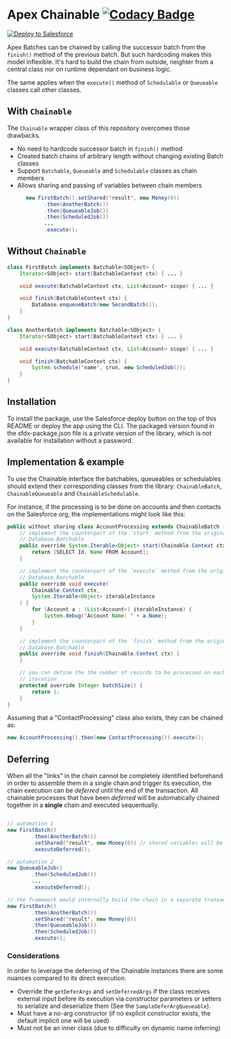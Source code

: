 # Apex Chainable [![Codacy Badge](https://app.codacy.com/project/badge/Grade/7024ec2e01c24c03a323e565e029a5a6)](https://www.codacy.com/gh/rsoesemann/apex-chainable/dashboard?utm_source=github.com&amp;utm_medium=referral&amp;utm_content=rsoesemann/apex-chainable&amp;utm_campaign=Badge_Grade)

<a href="https://githubsfdeploy.herokuapp.com?owner=rsoesemann&repo=apex-chainable-batch">
  <img alt="Deploy to Salesforce"
       src="https://raw.githubusercontent.com/afawcett/githubsfdeploy/master/src/main/webapp/resources/img/deploy.png">
</a>

Apex Batches can be chained by calling the successor batch from the `finish()` method of the previous batch.
But such hardcoding makes this model inflexible. It's hard to build the chain from outside, neighter from a central class
nor on runtime dependant on business logic.

The same applies when the `execute()` method of `Schedulable` or `Queueable` classes call other classes.

## With `Chainable`

The `Chainable` wrapper class of this repository overcomes those drawbacks.

 - No need to hardcode successor batch in `finish()` method
 - Created batch chains of arbitrary length without changing existing Batch classes
 - Support `Batchable`, `Queueable` and `Schedulable` classes as chain members
 - Allows sharing and passing of variables between chain members

```java
      new FirstBatch().setShared('result', new Money(0))
            .then(AnotherBatch())
            .then(QueueableJob())
            .then(ScheduledJob())
            ...
            .execute();
```

## Without `Chainable`

```java
class FirstBatch implements Batchable<SObject> {
    Iterator<SObject> start(BatchableContext ctx) { ... }

    void execute(BatchableContext ctx, List<Account> scope) { ... }

    void finish(BatchableContext ctx) {
        Database.enqueueBatch(new SecondBatch());
    }
}
```

```java
class AnotherBatch implements Batchable<SObject> {
    Iterator<SObject> start(BatchableContext ctx) { ... }

    void execute(BatchableContext ctx, List<Account> scope) { ... }

    void finish(BatchableContext ctx) {
        System.schedule('name', cron, new ScheduledJob());
    }
}
```

## Installation

To install the package, use the Salesforce deploy button on the top of this README or deploy the app using the CLI. The packaged version found in the sfdx-package.json file is a private version of the library, which is not available for installation without a password.

## Implementation & example

To use the Chainable interface the batchables, queueables or schedulables should extend their corresponding classes from the library: `ChainableBatch`, `ChainableQueueable` and `ChainableSchedulable`.

For instance, if the processing is to be done on accounts and then contacts on the Salesforce org, the implementations might look like this:

```java
public without sharing class AccountProcessing extends ChainableBatch {
    // implement the counterpart of the `start` method from the original
    // Database.Batchable
    public override System.Iterable<Object> start(Chainable.Context ctx) {
        return [SELECT Id, Name FROM Account];
    }

    // implement the counterpart of the `execute` method from the original
    // Database.Batchable
    public override void execute(
        Chainable.Context ctx,
        System.Iterable<Object> iterableInstance
    ) {
        for (Account a : (List<Account>) iterableInstance) {
            System.debug('Account Name: ' + a.Name);
        }
    }

    // implement the counterpart of the `finish` method from the original
    // Database.Batchable
    public override void finish(Chainable.Context ctx) {
    }

    // you can define the the number of records to be processed on each
    // iteration
    protected override Integer batchSize() {
        return 1;
    }
}
```

Assuming that a "ContactProcessing" class also exists, they can be chained as:

```java
new AccountProcessing().then(new ContactProcessing()).execute();
```

## Deferring

When all the "links" in the chain cannot be completely identified beforehand in order to assemble them in a single chain and trigger its execution, the chain execution can be *deferred* until the end of the transaction. All chainable processes that have been *deferred* will be automatically chained together in a **single** chain and executed sequentually.

```java

// automation 1
new FirstBatch()
        .then(AnotherBatch())
        .setShared('result', new Money(0)) // shared variables will be available across other following deferred chainables
        .executeDeferred();

// automation 2
new QueueableJob()
        .then(ScheduledJob())
        ...
        .executeDeferred();

// the framework would internally build the chain in a separate transaction with a definition like this
new FirstBatch()
        .then(AnotherBatch())
        .setShared('result', new Money(0))
        .then(QueueableJob())
        .then(ScheduledJob())
        .execute();

```

### Considerations

In order to leverage the deferring of the Chainable instances there are some nuances compared to its direct execution.

* Override the `getDeferArgs` and `setDeferredArgs` if the class receives external input before its execution via constructor parameters or setters to serialize and deserialize them (See the `SampleDeferArgQueueable`).
* Must have a no-arg constructor (if no explicit constructor exists, the default implicit one will be used)
* Must not be an inner class (due to difficulty on dynamic name inferring)